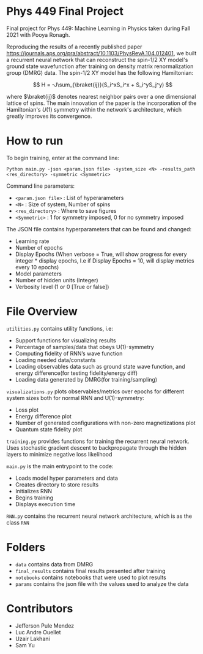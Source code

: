 # Phys 449 Final Project

Final project for Phys 449: Machine Learning in Physics taken during Fall 2021 with Pooya Ronagh.

Reproducing the results of a recently published paper https://journals.aps.org/pra/abstract/10.1103/PhysRevA.104.012401, we built a recurrent neural network that can reconstruct the spin-1/2 XY model's ground state wavefunction after training on density matrix renormalization group (DMRG) data. The spin-1/2 XY model has the following Hamiltonian:

$$
  H = -J\sum_{\braket{ij}}(S_i^xS_i^x + S_i^yS_j^y)
$$

where $\braket{ij}$ denotes nearest neighbor pairs over a one dimensional lattice of spins. The main innovation of the paper is the incorporation of the Hamiltonian's $U(1)$ symmetry within the network's architecture, which greatly improves its convergence.

# How to run

To begin training, enter at the command line:

```
Python main.py -json <param.json file> -system_size <N> -results_path <res_directory> -symmetric <Symmetric>
```

Command line parameters:

- `<param.json file>` : List of hyperarameters
- `<N>` : Size of system, Number of spins
- `<res_directory>` : Where to save figures 
- `<Symmetric>` : 1 for symmetry imposed, 0 for no symmetry imposed

The JSON file contains hyperparameters that can be found and changed:

- Learning rate
- Number of epochs
- Display Epochs (When verbose = True, will show progress for every integer * display epochs, I.e if Display Epochs = 10, will display metrics every 10 epochs)
- Model parameters
- Number of hidden units (Integer)
- Verbosity level (1 or 0 [True or false])

# File Overview

`utilities.py` contains utility functions, i.e:
  - Support functions for visualizing results
  - Percentage of samples/data that obeys U(1)-symmetry
  - Computing fidelity of RNN’s wave function
  - Loading needed data/constants
  - Loading observables data such as ground state wave function, and energy difference(for testing fidelity/energy diff)
  - Loading data generated by DMRG(for training/sampling)


`visualizations.py` plots observables/metrics over epochs for different system sizes both for normal RNN and U(1)-symmetry:
  - Loss plot
  - Energy difference plot
  - Number of generated configurations with non-zero magnetizations plot
  - Quantum state fidelity plot

`training.py` provides functions for training the recurrent neural network. Uses stochastic gradient descent to backpropagate through the hidden layers to minimize negative loss likelihood

`main.py` is the main entrypoint to the code:
  - Loads model hyper parameters and data
  - Creates directory to store results
  - Initializes RNN
  - Begins training
  - Displays execution time
  
`RNN.py` contains the recurrent neural network architecture, which is as the class `RNN`

# Folders
- `data` contains data from DMRG 
- `final_results` contains final results presented after training
- `notebooks` contains notebooks that were used to plot results
- `params` contains the json file with the values used to analyze the data

# Contributors
- Jefferson Pule Mendez
- Luc Andre Ouellet
- Uzair Lakhani
- Sam Yu
